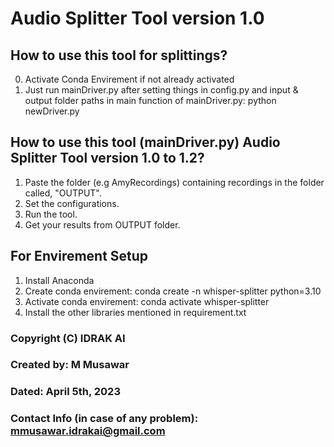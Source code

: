 # Audio Splitter Tool version 1.0

## How to use this tool for splittings?
0. Activate Conda Envirement if not already activated
1. Just run mainDriver.py after setting things in config.py and input & output folder paths in main function of mainDriver.py:
python newDriver.py

## How to use this tool (mainDriver.py) Audio Splitter Tool version 1.0 to 1.2?
1. Paste the folder (e.g AmyRecordings) containing recordings in the folder called, "OUTPUT".
2. Set the configurations.
3. Run the tool. 
4. Get your results from OUTPUT folder.

## For Envirement Setup
1. Install Anaconda
2. Create conda envirement:
conda create -n whisper-splitter python=3.10
3. Activate conda envirement:
conda activate whisper-splitter
4. Install the other libraries mentioned in requirement.txt


### Copyright (C) IDRAK AI
### Created by: M Musawar
### Dated: April 5th, 2023
### Contact Info (in case of any problem): mmusawar.idrakai@gmail.com
